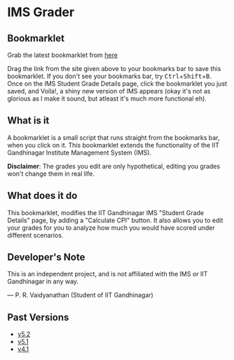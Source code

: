# IMS Grader

## Bookmarklet

Grab the latest bookmarklet from [here](https://bookmarkify.it/5551)

Drag the link from the site given above to your bookmarks bar to save this bookmarklet. If you don't see your bookmarks bar, try <kbd>Ctrl</kbd>+<kbd>Shift</kbd>+<kbd>B</kbd>. Once on the IMS Student Grade Details page, click the bookmarklet you just saved, and Voila!, a shiny new version of IMS appears (okay it's not as glorious as I make it sound, but atleast it's much more functional eh).

## What is it

A bookmarklet is a small script that runs straight from the bookmarks bar, when you click on it. This bookmarklet extends the functionality of the IIT Gandhinagar Institute Management System (IMS). 

**Disclaimer**: The grades you edit are only hypothetical, editing you grades won't change them in real life.

## What does it do

This bookmarklet, modifies the IIT Gandhinagar IMS "Student Grade Details" page, by adding a "Calculate CPI" button. It also allows you to edit your grades for you to analyze how much you would have scored under different scenarios. 

## Developer's Note

This is an independent project, and is not affiliated with the IMS or IIT Gandhinagar in any way.

&mdash; P. R. Vaidyanathan (Student of IIT Gandhinagar)

## Past Versions

- [v5.2](https://bookmarkify.it/5552)
- [v5.1](https://bookmarkify.it/5548)
- [v4.1](https://bookmarkify.it/4786)
